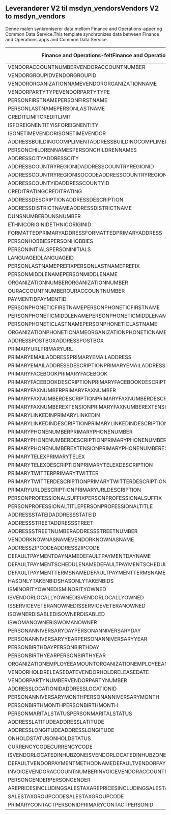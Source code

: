 ## <a name="vendors-v2-to-msdyn_vendors"></a><span data-ttu-id="32b19-101">Leverandører V2 til msdyn_vendors</span><span class="sxs-lookup"><span data-stu-id="32b19-101">Vendors V2 to msdyn_vendors</span></span>

<span data-ttu-id="32b19-102">Denne malen synkroniserer data mellom Finance and Operations-apper og Common Data Service.</span><span class="sxs-lookup"><span data-stu-id="32b19-102">This template synchronizes data between Finance and Operations apps and Common Data Service.</span></span>

<span data-ttu-id="32b19-103">Finance and Operations-felt</span><span class="sxs-lookup"><span data-stu-id="32b19-103">Finance and Operations field</span></span> | <span data-ttu-id="32b19-104">Tilordningstype</span><span class="sxs-lookup"><span data-stu-id="32b19-104">Map type</span></span> | <span data-ttu-id="32b19-105">Annet Dynamics 365-felt</span><span class="sxs-lookup"><span data-stu-id="32b19-105">Other Dynamics 365 field</span></span> | <span data-ttu-id="32b19-106">Standardverdi</span><span class="sxs-lookup"><span data-stu-id="32b19-106">Default value</span></span>
---|---|---|---
<span data-ttu-id="32b19-107">VENDORACCOUNTNUMBER</span><span class="sxs-lookup"><span data-stu-id="32b19-107">VENDORACCOUNTNUMBER</span></span> | = | <span data-ttu-id="32b19-108">msdyn_vendoraccountnumber</span><span class="sxs-lookup"><span data-stu-id="32b19-108">msdyn_vendoraccountnumber</span></span> | 
<span data-ttu-id="32b19-109">VENDORGROUPID</span><span class="sxs-lookup"><span data-stu-id="32b19-109">VENDORGROUPID</span></span> | = | <span data-ttu-id="32b19-110">msdyn_vendorgroupid.msdyn_vendorgroup</span><span class="sxs-lookup"><span data-stu-id="32b19-110">msdyn_vendorgroupid.msdyn_vendorgroup</span></span> | 
<span data-ttu-id="32b19-111">VENDORORGANIZATIONNAME</span><span class="sxs-lookup"><span data-stu-id="32b19-111">VENDORORGANIZATIONNAME</span></span> | = | <span data-ttu-id="32b19-112">msdyn_name</span><span class="sxs-lookup"><span data-stu-id="32b19-112">msdyn_name</span></span> | 
<span data-ttu-id="32b19-113">VENDORPARTYTYPE</span><span class="sxs-lookup"><span data-stu-id="32b19-113">VENDORPARTYTYPE</span></span> | >< | <span data-ttu-id="32b19-114">msdyn_isperson</span><span class="sxs-lookup"><span data-stu-id="32b19-114">msdyn_isperson</span></span> | 
<span data-ttu-id="32b19-115">PERSONFIRSTNAME</span><span class="sxs-lookup"><span data-stu-id="32b19-115">PERSONFIRSTNAME</span></span> | = | <span data-ttu-id="32b19-116">msdyn_firstname</span><span class="sxs-lookup"><span data-stu-id="32b19-116">msdyn_firstname</span></span> | 
<span data-ttu-id="32b19-117">PERSONLASTNAME</span><span class="sxs-lookup"><span data-stu-id="32b19-117">PERSONLASTNAME</span></span> | = | <span data-ttu-id="32b19-118">msdyn_lastname</span><span class="sxs-lookup"><span data-stu-id="32b19-118">msdyn_lastname</span></span> | 
<span data-ttu-id="32b19-119">CREDITLIMIT</span><span class="sxs-lookup"><span data-stu-id="32b19-119">CREDITLIMIT</span></span> | = | <span data-ttu-id="32b19-120">msdyn_vendorcreditlimit</span><span class="sxs-lookup"><span data-stu-id="32b19-120">msdyn_vendorcreditlimit</span></span> | 
<span data-ttu-id="32b19-121">ISFOREIGNENTITY</span><span class="sxs-lookup"><span data-stu-id="32b19-121">ISFOREIGNENTITY</span></span> | >< | <span data-ttu-id="32b19-122">msdyn_isforeignentity</span><span class="sxs-lookup"><span data-stu-id="32b19-122">msdyn_isforeignentity</span></span> | 
<span data-ttu-id="32b19-123">ISONETIMEVENDOR</span><span class="sxs-lookup"><span data-stu-id="32b19-123">ISONETIMEVENDOR</span></span> | >< | <span data-ttu-id="32b19-124">msdyn_isonetimevendor</span><span class="sxs-lookup"><span data-stu-id="32b19-124">msdyn_isonetimevendor</span></span> | 
<span data-ttu-id="32b19-125">ADDRESSBUILDINGCOMPLIMENT</span><span class="sxs-lookup"><span data-stu-id="32b19-125">ADDRESSBUILDINGCOMPLIMENT</span></span> | = | <span data-ttu-id="32b19-126">msdyn_addressbuildingcompliment</span><span class="sxs-lookup"><span data-stu-id="32b19-126">msdyn_addressbuildingcompliment</span></span> | 
<span data-ttu-id="32b19-127">PERSONCHILDRENNAMES</span><span class="sxs-lookup"><span data-stu-id="32b19-127">PERSONCHILDRENNAMES</span></span> | = | <span data-ttu-id="32b19-128">msdyn_childrennames</span><span class="sxs-lookup"><span data-stu-id="32b19-128">msdyn_childrennames</span></span> | 
<span data-ttu-id="32b19-129">ADDRESSCITY</span><span class="sxs-lookup"><span data-stu-id="32b19-129">ADDRESSCITY</span></span> | = | <span data-ttu-id="32b19-130">msdyn_addresscity</span><span class="sxs-lookup"><span data-stu-id="32b19-130">msdyn_addresscity</span></span> | 
<span data-ttu-id="32b19-131">ADDRESSCOUNTRYREGIONID</span><span class="sxs-lookup"><span data-stu-id="32b19-131">ADDRESSCOUNTRYREGIONID</span></span> | = | <span data-ttu-id="32b19-132">msdyn_addresscountryregionid</span><span class="sxs-lookup"><span data-stu-id="32b19-132">msdyn_addresscountryregionid</span></span> | 
<span data-ttu-id="32b19-133">ADDRESSCOUNTRYREGIONISOCODE</span><span class="sxs-lookup"><span data-stu-id="32b19-133">ADDRESSCOUNTRYREGIONISOCODE</span></span> | = | <span data-ttu-id="32b19-134">msdyn_addresscountryregionisocode</span><span class="sxs-lookup"><span data-stu-id="32b19-134">msdyn_addresscountryregionisocode</span></span> | 
<span data-ttu-id="32b19-135">ADDRESSCOUNTYID</span><span class="sxs-lookup"><span data-stu-id="32b19-135">ADDRESSCOUNTYID</span></span> | = | <span data-ttu-id="32b19-136">msdyn_addresscountyid</span><span class="sxs-lookup"><span data-stu-id="32b19-136">msdyn_addresscountyid</span></span> | 
<span data-ttu-id="32b19-137">CREDITRATING</span><span class="sxs-lookup"><span data-stu-id="32b19-137">CREDITRATING</span></span> | = | <span data-ttu-id="32b19-138">msdyn_creditrating</span><span class="sxs-lookup"><span data-stu-id="32b19-138">msdyn_creditrating</span></span> | 
<span data-ttu-id="32b19-139">ADDRESSDESCRIPTION</span><span class="sxs-lookup"><span data-stu-id="32b19-139">ADDRESSDESCRIPTION</span></span> | = | <span data-ttu-id="32b19-140">msdyn_addressdescription</span><span class="sxs-lookup"><span data-stu-id="32b19-140">msdyn_addressdescription</span></span> | 
<span data-ttu-id="32b19-141">ADDRESSDISTRICTNAME</span><span class="sxs-lookup"><span data-stu-id="32b19-141">ADDRESSDISTRICTNAME</span></span> | = | <span data-ttu-id="32b19-142">msdyn_addressdistrictname</span><span class="sxs-lookup"><span data-stu-id="32b19-142">msdyn_addressdistrictname</span></span> | 
<span data-ttu-id="32b19-143">DUNSNUMBER</span><span class="sxs-lookup"><span data-stu-id="32b19-143">DUNSNUMBER</span></span> | = | <span data-ttu-id="32b19-144">msdyn_dunsnumber</span><span class="sxs-lookup"><span data-stu-id="32b19-144">msdyn_dunsnumber</span></span> | 
<span data-ttu-id="32b19-145">ETHNICORIGINID</span><span class="sxs-lookup"><span data-stu-id="32b19-145">ETHNICORIGINID</span></span> | = | <span data-ttu-id="32b19-146">msdyn_ethnicorigin</span><span class="sxs-lookup"><span data-stu-id="32b19-146">msdyn_ethnicorigin</span></span> | 
<span data-ttu-id="32b19-147">FORMATTEDPRIMARYADDRESS</span><span class="sxs-lookup"><span data-stu-id="32b19-147">FORMATTEDPRIMARYADDRESS</span></span> | = | <span data-ttu-id="32b19-148">msdyn_formattedprimaryaddress</span><span class="sxs-lookup"><span data-stu-id="32b19-148">msdyn_formattedprimaryaddress</span></span> | 
<span data-ttu-id="32b19-149">PERSONHOBBIES</span><span class="sxs-lookup"><span data-stu-id="32b19-149">PERSONHOBBIES</span></span> | = | <span data-ttu-id="32b19-150">msdyn_hobbies</span><span class="sxs-lookup"><span data-stu-id="32b19-150">msdyn_hobbies</span></span> | 
<span data-ttu-id="32b19-151">PERSONINITIALS</span><span class="sxs-lookup"><span data-stu-id="32b19-151">PERSONINITIALS</span></span> | = | <span data-ttu-id="32b19-152">msdyn_initials</span><span class="sxs-lookup"><span data-stu-id="32b19-152">msdyn_initials</span></span> | 
<span data-ttu-id="32b19-153">LANGUAGEID</span><span class="sxs-lookup"><span data-stu-id="32b19-153">LANGUAGEID</span></span> | >< | <span data-ttu-id="32b19-154">msdyn_language</span><span class="sxs-lookup"><span data-stu-id="32b19-154">msdyn_language</span></span> | 
<span data-ttu-id="32b19-155">PERSONLASTNAMEPREFIX</span><span class="sxs-lookup"><span data-stu-id="32b19-155">PERSONLASTNAMEPREFIX</span></span> | = | <span data-ttu-id="32b19-156">msdyn_lastnameprefix</span><span class="sxs-lookup"><span data-stu-id="32b19-156">msdyn_lastnameprefix</span></span> | 
<span data-ttu-id="32b19-157">PERSONMIDDLENAME</span><span class="sxs-lookup"><span data-stu-id="32b19-157">PERSONMIDDLENAME</span></span> | = | <span data-ttu-id="32b19-158">msdyn_middlename</span><span class="sxs-lookup"><span data-stu-id="32b19-158">msdyn_middlename</span></span> | 
<span data-ttu-id="32b19-159">ORGANIZATIONNUMBER</span><span class="sxs-lookup"><span data-stu-id="32b19-159">ORGANIZATIONNUMBER</span></span> | = | <span data-ttu-id="32b19-160">msdyn_organizationnumber</span><span class="sxs-lookup"><span data-stu-id="32b19-160">msdyn_organizationnumber</span></span> | 
<span data-ttu-id="32b19-161">OURACCOUNTNUMBER</span><span class="sxs-lookup"><span data-stu-id="32b19-161">OURACCOUNTNUMBER</span></span> | = | <span data-ttu-id="32b19-162">msdyn_ourvendoraccountnumber</span><span class="sxs-lookup"><span data-stu-id="32b19-162">msdyn_ourvendoraccountnumber</span></span> | 
<span data-ttu-id="32b19-163">PAYMENTID</span><span class="sxs-lookup"><span data-stu-id="32b19-163">PAYMENTID</span></span> | = | <span data-ttu-id="32b19-164">msdyn_paymentid</span><span class="sxs-lookup"><span data-stu-id="32b19-164">msdyn_paymentid</span></span> | 
<span data-ttu-id="32b19-165">PERSONPHONETICFIRSTNAME</span><span class="sxs-lookup"><span data-stu-id="32b19-165">PERSONPHONETICFIRSTNAME</span></span> | = | <span data-ttu-id="32b19-166">msdyn_phoneticfirstname</span><span class="sxs-lookup"><span data-stu-id="32b19-166">msdyn_phoneticfirstname</span></span> | 
<span data-ttu-id="32b19-167">PERSONPHONETICMIDDLENAME</span><span class="sxs-lookup"><span data-stu-id="32b19-167">PERSONPHONETICMIDDLENAME</span></span> | = | <span data-ttu-id="32b19-168">msdyn_phoneticmiddlename</span><span class="sxs-lookup"><span data-stu-id="32b19-168">msdyn_phoneticmiddlename</span></span> | 
<span data-ttu-id="32b19-169">PERSONPHONETICLASTNAME</span><span class="sxs-lookup"><span data-stu-id="32b19-169">PERSONPHONETICLASTNAME</span></span> | = | <span data-ttu-id="32b19-170">msdyn_phoneticlastname</span><span class="sxs-lookup"><span data-stu-id="32b19-170">msdyn_phoneticlastname</span></span> | 
<span data-ttu-id="32b19-171">ORGANIZATIONPHONETICNAME</span><span class="sxs-lookup"><span data-stu-id="32b19-171">ORGANIZATIONPHONETICNAME</span></span> | = | <span data-ttu-id="32b19-172">msdyn_organizationphoneticname</span><span class="sxs-lookup"><span data-stu-id="32b19-172">msdyn_organizationphoneticname</span></span> | 
<span data-ttu-id="32b19-173">ADDRESSPOSTBOX</span><span class="sxs-lookup"><span data-stu-id="32b19-173">ADDRESSPOSTBOX</span></span> | = | <span data-ttu-id="32b19-174">msdyn_addresspostbox</span><span class="sxs-lookup"><span data-stu-id="32b19-174">msdyn_addresspostbox</span></span> | 
<span data-ttu-id="32b19-175">PRIMARYURL</span><span class="sxs-lookup"><span data-stu-id="32b19-175">PRIMARYURL</span></span> | = | <span data-ttu-id="32b19-176">msdyn_primarycontacturl</span><span class="sxs-lookup"><span data-stu-id="32b19-176">msdyn_primarycontacturl</span></span> | 
<span data-ttu-id="32b19-177">PRIMARYEMAILADDRESS</span><span class="sxs-lookup"><span data-stu-id="32b19-177">PRIMARYEMAILADDRESS</span></span> | = | <span data-ttu-id="32b19-178">msdyn_primaryemailaddress</span><span class="sxs-lookup"><span data-stu-id="32b19-178">msdyn_primaryemailaddress</span></span> | 
<span data-ttu-id="32b19-179">PRIMARYEMAILADDRESSDESCRIPTION</span><span class="sxs-lookup"><span data-stu-id="32b19-179">PRIMARYEMAILADDRESSDESCRIPTION</span></span> | = | <span data-ttu-id="32b19-180">msdyn_primaryemailaddressdescription</span><span class="sxs-lookup"><span data-stu-id="32b19-180">msdyn_primaryemailaddressdescription</span></span> | 
<span data-ttu-id="32b19-181">PRIMARYFACEBOOK</span><span class="sxs-lookup"><span data-stu-id="32b19-181">PRIMARYFACEBOOK</span></span> | = | <span data-ttu-id="32b19-182">msdyn_primaryfacebook</span><span class="sxs-lookup"><span data-stu-id="32b19-182">msdyn_primaryfacebook</span></span> | 
<span data-ttu-id="32b19-183">PRIMARYFACEBOOKDESCRIPTION</span><span class="sxs-lookup"><span data-stu-id="32b19-183">PRIMARYFACEBOOKDESCRIPTION</span></span> | = | <span data-ttu-id="32b19-184">msdyn_primaryfacebookdescription</span><span class="sxs-lookup"><span data-stu-id="32b19-184">msdyn_primaryfacebookdescription</span></span> | 
<span data-ttu-id="32b19-185">PRIMARYFAXNUMBER</span><span class="sxs-lookup"><span data-stu-id="32b19-185">PRIMARYFAXNUMBER</span></span> | = | <span data-ttu-id="32b19-186">msdyn_primaryfaxnumber</span><span class="sxs-lookup"><span data-stu-id="32b19-186">msdyn_primaryfaxnumber</span></span> | 
<span data-ttu-id="32b19-187">PRIMARYFAXNUMBERDESCRIPTION</span><span class="sxs-lookup"><span data-stu-id="32b19-187">PRIMARYFAXNUMBERDESCRIPTION</span></span> | = | <span data-ttu-id="32b19-188">msdyn_primaryfaxnumberdescription</span><span class="sxs-lookup"><span data-stu-id="32b19-188">msdyn_primaryfaxnumberdescription</span></span> | 
<span data-ttu-id="32b19-189">PRIMARYFAXNUMBEREXTENSION</span><span class="sxs-lookup"><span data-stu-id="32b19-189">PRIMARYFAXNUMBEREXTENSION</span></span> | = | <span data-ttu-id="32b19-190">msdyn_primaryfaxnumberextension</span><span class="sxs-lookup"><span data-stu-id="32b19-190">msdyn_primaryfaxnumberextension</span></span> | 
<span data-ttu-id="32b19-191">PRIMARYLINKEDIN</span><span class="sxs-lookup"><span data-stu-id="32b19-191">PRIMARYLINKEDIN</span></span> | = | <span data-ttu-id="32b19-192">msdyn_primarylinkedin</span><span class="sxs-lookup"><span data-stu-id="32b19-192">msdyn_primarylinkedin</span></span> | 
<span data-ttu-id="32b19-193">PRIMARYLINKEDINDESCRIPTION</span><span class="sxs-lookup"><span data-stu-id="32b19-193">PRIMARYLINKEDINDESCRIPTION</span></span> | = | <span data-ttu-id="32b19-194">msdyn_primarylinkedindescription</span><span class="sxs-lookup"><span data-stu-id="32b19-194">msdyn_primarylinkedindescription</span></span> | 
<span data-ttu-id="32b19-195">PRIMARYPHONENUMBER</span><span class="sxs-lookup"><span data-stu-id="32b19-195">PRIMARYPHONENUMBER</span></span> | = | <span data-ttu-id="32b19-196">msdyn_pimaryphonenumber</span><span class="sxs-lookup"><span data-stu-id="32b19-196">msdyn_pimaryphonenumber</span></span> | 
<span data-ttu-id="32b19-197">PRIMARYPHONENUMBERDESCRIPTION</span><span class="sxs-lookup"><span data-stu-id="32b19-197">PRIMARYPHONENUMBERDESCRIPTION</span></span> | = | <span data-ttu-id="32b19-198">msdyn_primaryphonenumberdescription</span><span class="sxs-lookup"><span data-stu-id="32b19-198">msdyn_primaryphonenumberdescription</span></span> | 
<span data-ttu-id="32b19-199">PRIMARYPHONENUMBEREXTENSION</span><span class="sxs-lookup"><span data-stu-id="32b19-199">PRIMARYPHONENUMBEREXTENSION</span></span> | = | <span data-ttu-id="32b19-200">msdyn_primaryphonenumberextension</span><span class="sxs-lookup"><span data-stu-id="32b19-200">msdyn_primaryphonenumberextension</span></span> | 
<span data-ttu-id="32b19-201">PRIMARYTELEX</span><span class="sxs-lookup"><span data-stu-id="32b19-201">PRIMARYTELEX</span></span> | = | <span data-ttu-id="32b19-202">msdyn_primarytelex</span><span class="sxs-lookup"><span data-stu-id="32b19-202">msdyn_primarytelex</span></span> | 
<span data-ttu-id="32b19-203">PRIMARYTELEXDESCRIPTION</span><span class="sxs-lookup"><span data-stu-id="32b19-203">PRIMARYTELEXDESCRIPTION</span></span> | = | <span data-ttu-id="32b19-204">msdyn_primarytelexdescription</span><span class="sxs-lookup"><span data-stu-id="32b19-204">msdyn_primarytelexdescription</span></span> | 
<span data-ttu-id="32b19-205">PRIMARYTWITTER</span><span class="sxs-lookup"><span data-stu-id="32b19-205">PRIMARYTWITTER</span></span> | = | <span data-ttu-id="32b19-206">msdyn_primarytwitter</span><span class="sxs-lookup"><span data-stu-id="32b19-206">msdyn_primarytwitter</span></span> | 
<span data-ttu-id="32b19-207">PRIMARYTWITTERDESCRIPTION</span><span class="sxs-lookup"><span data-stu-id="32b19-207">PRIMARYTWITTERDESCRIPTION</span></span> | = | <span data-ttu-id="32b19-208">msdyn_primarytwitterdescription</span><span class="sxs-lookup"><span data-stu-id="32b19-208">msdyn_primarytwitterdescription</span></span> | 
<span data-ttu-id="32b19-209">PRIMARYURLDESCRIPTION</span><span class="sxs-lookup"><span data-stu-id="32b19-209">PRIMARYURLDESCRIPTION</span></span> | = | <span data-ttu-id="32b19-210">msdyn_primaryurldescription</span><span class="sxs-lookup"><span data-stu-id="32b19-210">msdyn_primaryurldescription</span></span> | 
<span data-ttu-id="32b19-211">PERSONPROFESSIONALSUFFIX</span><span class="sxs-lookup"><span data-stu-id="32b19-211">PERSONPROFESSIONALSUFFIX</span></span> | = | <span data-ttu-id="32b19-212">msdyn_professionalsuffix</span><span class="sxs-lookup"><span data-stu-id="32b19-212">msdyn_professionalsuffix</span></span> | 
<span data-ttu-id="32b19-213">PERSONPROFESSIONALTITLE</span><span class="sxs-lookup"><span data-stu-id="32b19-213">PERSONPROFESSIONALTITLE</span></span> | = | <span data-ttu-id="32b19-214">msdyn_professionatitle</span><span class="sxs-lookup"><span data-stu-id="32b19-214">msdyn_professionatitle</span></span> | 
<span data-ttu-id="32b19-215">ADDRESSSTATEID</span><span class="sxs-lookup"><span data-stu-id="32b19-215">ADDRESSSTATEID</span></span> | = | <span data-ttu-id="32b19-216">msdyn_addressstateid</span><span class="sxs-lookup"><span data-stu-id="32b19-216">msdyn_addressstateid</span></span> | 
<span data-ttu-id="32b19-217">ADDRESSSTREET</span><span class="sxs-lookup"><span data-stu-id="32b19-217">ADDRESSSTREET</span></span> | = | <span data-ttu-id="32b19-218">msdyn_addressstreet</span><span class="sxs-lookup"><span data-stu-id="32b19-218">msdyn_addressstreet</span></span> | 
<span data-ttu-id="32b19-219">ADDRESSSTREETNUMBER</span><span class="sxs-lookup"><span data-stu-id="32b19-219">ADDRESSSTREETNUMBER</span></span> | = | <span data-ttu-id="32b19-220">msdyn_addressstreetnumber</span><span class="sxs-lookup"><span data-stu-id="32b19-220">msdyn_addressstreetnumber</span></span> | 
<span data-ttu-id="32b19-221">VENDORKNOWNASNAME</span><span class="sxs-lookup"><span data-stu-id="32b19-221">VENDORKNOWNASNAME</span></span> | = | <span data-ttu-id="32b19-222">msdyn_vendorknownasname</span><span class="sxs-lookup"><span data-stu-id="32b19-222">msdyn_vendorknownasname</span></span> | 
<span data-ttu-id="32b19-223">ADDRESSZIPCODE</span><span class="sxs-lookup"><span data-stu-id="32b19-223">ADDRESSZIPCODE</span></span> | = | <span data-ttu-id="32b19-224">msdyn_addresszipcode</span><span class="sxs-lookup"><span data-stu-id="32b19-224">msdyn_addresszipcode</span></span> | 
<span data-ttu-id="32b19-225">DEFAULTPAYMENTDAYNAME</span><span class="sxs-lookup"><span data-stu-id="32b19-225">DEFAULTPAYMENTDAYNAME</span></span> | = | <span data-ttu-id="32b19-226">msdyn_defaultpaymentdayname.msdyn_name</span><span class="sxs-lookup"><span data-stu-id="32b19-226">msdyn_defaultpaymentdayname.msdyn_name</span></span> | 
<span data-ttu-id="32b19-227">DEFAULTPAYMENTSCHEDULENAME</span><span class="sxs-lookup"><span data-stu-id="32b19-227">DEFAULTPAYMENTSCHEDULENAME</span></span> | = | <span data-ttu-id="32b19-228">msdyn_paymentschedule.msdyn_name</span><span class="sxs-lookup"><span data-stu-id="32b19-228">msdyn_paymentschedule.msdyn_name</span></span> | 
<span data-ttu-id="32b19-229">DEFAULTPAYMENTTERMSNAME</span><span class="sxs-lookup"><span data-stu-id="32b19-229">DEFAULTPAYMENTTERMSNAME</span></span> | = | <span data-ttu-id="32b19-230">msdyn_paymentterms.msdyn_name</span><span class="sxs-lookup"><span data-stu-id="32b19-230">msdyn_paymentterms.msdyn_name</span></span> | 
<span data-ttu-id="32b19-231">HASONLYTAKENBIDS</span><span class="sxs-lookup"><span data-stu-id="32b19-231">HASONLYTAKENBIDS</span></span> | >< | <span data-ttu-id="32b19-232">msdyn_hasonlytakenbids</span><span class="sxs-lookup"><span data-stu-id="32b19-232">msdyn_hasonlytakenbids</span></span> | 
<span data-ttu-id="32b19-233">ISMINORITYOWNED</span><span class="sxs-lookup"><span data-stu-id="32b19-233">ISMINORITYOWNED</span></span> | >< | <span data-ttu-id="32b19-234">msdyn_isminorityowned</span><span class="sxs-lookup"><span data-stu-id="32b19-234">msdyn_isminorityowned</span></span> | 
<span data-ttu-id="32b19-235">ISVENDORLOCALLYOWNED</span><span class="sxs-lookup"><span data-stu-id="32b19-235">ISVENDORLOCALLYOWNED</span></span> | >< | <span data-ttu-id="32b19-236">msdyn_isvendorlocallyowned</span><span class="sxs-lookup"><span data-stu-id="32b19-236">msdyn_isvendorlocallyowned</span></span> | 
<span data-ttu-id="32b19-237">ISSERVICEVETERANOWNED</span><span class="sxs-lookup"><span data-stu-id="32b19-237">ISSERVICEVETERANOWNED</span></span> | >< | <span data-ttu-id="32b19-238">msdyn_isserviceveteranowned</span><span class="sxs-lookup"><span data-stu-id="32b19-238">msdyn_isserviceveteranowned</span></span> | 
<span data-ttu-id="32b19-239">ISOWNERDISABLED</span><span class="sxs-lookup"><span data-stu-id="32b19-239">ISOWNERDISABLED</span></span> | >< | <span data-ttu-id="32b19-240">msdyn_ownerisdisabled</span><span class="sxs-lookup"><span data-stu-id="32b19-240">msdyn_ownerisdisabled</span></span> | 
<span data-ttu-id="32b19-241">ISWOMANOWNER</span><span class="sxs-lookup"><span data-stu-id="32b19-241">ISWOMANOWNER</span></span> | >< | <span data-ttu-id="32b19-242">msdyn_womanowner</span><span class="sxs-lookup"><span data-stu-id="32b19-242">msdyn_womanowner</span></span> | 
<span data-ttu-id="32b19-243">PERSONANNIVERSARYDAY</span><span class="sxs-lookup"><span data-stu-id="32b19-243">PERSONANNIVERSARYDAY</span></span> | = | <span data-ttu-id="32b19-244">msdyn_personanniversaryday</span><span class="sxs-lookup"><span data-stu-id="32b19-244">msdyn_personanniversaryday</span></span> | 
<span data-ttu-id="32b19-245">PERSONANNIVERSARYYEAR</span><span class="sxs-lookup"><span data-stu-id="32b19-245">PERSONANNIVERSARYYEAR</span></span> | = | <span data-ttu-id="32b19-246">msdyn_anniversaryyear</span><span class="sxs-lookup"><span data-stu-id="32b19-246">msdyn_anniversaryyear</span></span> | 
<span data-ttu-id="32b19-247">PERSONBIRTHDAY</span><span class="sxs-lookup"><span data-stu-id="32b19-247">PERSONBIRTHDAY</span></span> | = | <span data-ttu-id="32b19-248">msdyn_birthday</span><span class="sxs-lookup"><span data-stu-id="32b19-248">msdyn_birthday</span></span> | 
<span data-ttu-id="32b19-249">PERSONBIRTHYEAR</span><span class="sxs-lookup"><span data-stu-id="32b19-249">PERSONBIRTHYEAR</span></span> | = | <span data-ttu-id="32b19-250">msdyn_birthyear</span><span class="sxs-lookup"><span data-stu-id="32b19-250">msdyn_birthyear</span></span> | 
<span data-ttu-id="32b19-251">ORGANIZATIONEMPLOYEEAMOUNT</span><span class="sxs-lookup"><span data-stu-id="32b19-251">ORGANIZATIONEMPLOYEEAMOUNT</span></span> | = | <span data-ttu-id="32b19-252">msdyn_numberofemployees</span><span class="sxs-lookup"><span data-stu-id="32b19-252">msdyn_numberofemployees</span></span> | 
<span data-ttu-id="32b19-253">VENDORHOLDRELEASEDATE</span><span class="sxs-lookup"><span data-stu-id="32b19-253">VENDORHOLDRELEASEDATE</span></span> | = | <span data-ttu-id="32b19-254">msdyn_vendoronholdreleasedate</span><span class="sxs-lookup"><span data-stu-id="32b19-254">msdyn_vendoronholdreleasedate</span></span> | 
<span data-ttu-id="32b19-255">VENDORPARTYNUMBER</span><span class="sxs-lookup"><span data-stu-id="32b19-255">VENDORPARTYNUMBER</span></span> | = | <span data-ttu-id="32b19-256">msdyn_vendorpartynumber</span><span class="sxs-lookup"><span data-stu-id="32b19-256">msdyn_vendorpartynumber</span></span> | 
<span data-ttu-id="32b19-257">ADDRESSLOCATIONID</span><span class="sxs-lookup"><span data-stu-id="32b19-257">ADDRESSLOCATIONID</span></span> | = | <span data-ttu-id="32b19-258">msdyn_addresslocationid</span><span class="sxs-lookup"><span data-stu-id="32b19-258">msdyn_addresslocationid</span></span> | 
<span data-ttu-id="32b19-259">PERSONANNIVERSARYMONTH</span><span class="sxs-lookup"><span data-stu-id="32b19-259">PERSONANNIVERSARYMONTH</span></span> | = | <span data-ttu-id="32b19-260">msdyn_vendorpersonanniversarymonth</span><span class="sxs-lookup"><span data-stu-id="32b19-260">msdyn_vendorpersonanniversarymonth</span></span> | 
<span data-ttu-id="32b19-261">PERSONBIRTHMONTH</span><span class="sxs-lookup"><span data-stu-id="32b19-261">PERSONBIRTHMONTH</span></span> | = | <span data-ttu-id="32b19-262">msdyn_vendorpersonbirthmonth</span><span class="sxs-lookup"><span data-stu-id="32b19-262">msdyn_vendorpersonbirthmonth</span></span> | 
<span data-ttu-id="32b19-263">PERSONMARITALSTATUS</span><span class="sxs-lookup"><span data-stu-id="32b19-263">PERSONMARITALSTATUS</span></span> | >< | <span data-ttu-id="32b19-264">msdyn_maritalstatus</span><span class="sxs-lookup"><span data-stu-id="32b19-264">msdyn_maritalstatus</span></span> | 
<span data-ttu-id="32b19-265">ADDRESSLATITUDE</span><span class="sxs-lookup"><span data-stu-id="32b19-265">ADDRESSLATITUDE</span></span> | >> | <span data-ttu-id="32b19-266">msdyn_addresslatitude</span><span class="sxs-lookup"><span data-stu-id="32b19-266">msdyn_addresslatitude</span></span> | 
<span data-ttu-id="32b19-267">ADDRESSLONGITUDE</span><span class="sxs-lookup"><span data-stu-id="32b19-267">ADDRESSLONGITUDE</span></span> | >> | <span data-ttu-id="32b19-268">msdyn_addresslongitude</span><span class="sxs-lookup"><span data-stu-id="32b19-268">msdyn_addresslongitude</span></span> | 
<span data-ttu-id="32b19-269">ONHOLDSTATUS</span><span class="sxs-lookup"><span data-stu-id="32b19-269">ONHOLDSTATUS</span></span> | >< | <span data-ttu-id="32b19-270">msdyn_onholdstatus</span><span class="sxs-lookup"><span data-stu-id="32b19-270">msdyn_onholdstatus</span></span> | 
<span data-ttu-id="32b19-271">CURRENCYCODE</span><span class="sxs-lookup"><span data-stu-id="32b19-271">CURRENCYCODE</span></span> | = | <span data-ttu-id="32b19-272">msdyn_currencycode.isocurrencycode</span><span class="sxs-lookup"><span data-stu-id="32b19-272">msdyn_currencycode.isocurrencycode</span></span> | 
<span data-ttu-id="32b19-273">ISVENDORLOCATEDINHUBZONE</span><span class="sxs-lookup"><span data-stu-id="32b19-273">ISVENDORLOCATEDINHUBZONE</span></span> | >< | <span data-ttu-id="32b19-274">msdyn_isvendorlocatedinhubzone</span><span class="sxs-lookup"><span data-stu-id="32b19-274">msdyn_isvendorlocatedinhubzone</span></span> | 
<span data-ttu-id="32b19-275">DEFAULTVENDORPAYMENTMETHODNAME</span><span class="sxs-lookup"><span data-stu-id="32b19-275">DEFAULTVENDORPAYMENTMETHODNAME</span></span> | = | <span data-ttu-id="32b19-276">msdyn_vendorpaymentmethod.msdyn_name</span><span class="sxs-lookup"><span data-stu-id="32b19-276">msdyn_vendorpaymentmethod.msdyn_name</span></span> | 
<span data-ttu-id="32b19-277">INVOICEVENDORACCOUNTNUMBER</span><span class="sxs-lookup"><span data-stu-id="32b19-277">INVOICEVENDORACCOUNTNUMBER</span></span> | = | <span data-ttu-id="32b19-278">msdyn_invoicevendoraccountnumber.msdyn_vendoraccountnumber</span><span class="sxs-lookup"><span data-stu-id="32b19-278">msdyn_invoicevendoraccountnumber.msdyn_vendoraccountnumber</span></span> | 
<span data-ttu-id="32b19-279">PERSONGENDER</span><span class="sxs-lookup"><span data-stu-id="32b19-279">PERSONGENDER</span></span> | >< | <span data-ttu-id="32b19-280">msdyn_gender</span><span class="sxs-lookup"><span data-stu-id="32b19-280">msdyn_gender</span></span> | 
<span data-ttu-id="32b19-281">AREPRICESINCLUDINGSALESTAX</span><span class="sxs-lookup"><span data-stu-id="32b19-281">AREPRICESINCLUDINGSALESTAX</span></span> | >< | <span data-ttu-id="32b19-282">msdyn_priceincludessalestax</span><span class="sxs-lookup"><span data-stu-id="32b19-282">msdyn_priceincludessalestax</span></span> | 
<span data-ttu-id="32b19-283">SALESTAXGROUPCODE</span><span class="sxs-lookup"><span data-stu-id="32b19-283">SALESTAXGROUPCODE</span></span> | = | <span data-ttu-id="32b19-284">msdyn_taxgroup.msdyn_name</span><span class="sxs-lookup"><span data-stu-id="32b19-284">msdyn_taxgroup.msdyn_name</span></span> | 
<span data-ttu-id="32b19-285">PRIMARYCONTACTPERSONID</span><span class="sxs-lookup"><span data-stu-id="32b19-285">PRIMARYCONTACTPERSONID</span></span> | = | <span data-ttu-id="32b19-286">msdyn_vendorprimarycontactperson.msdyn_contactpersonid</span><span class="sxs-lookup"><span data-stu-id="32b19-286">msdyn_vendorprimarycontactperson.msdyn_contactpersonid</span></span> | 
